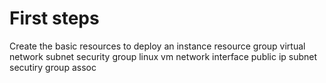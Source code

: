 # First steps
Create the basic resources to deploy an instance
resource group
virtual network
subnet
security group
linux vm
network interface
public ip
subnet secutiry group assoc
